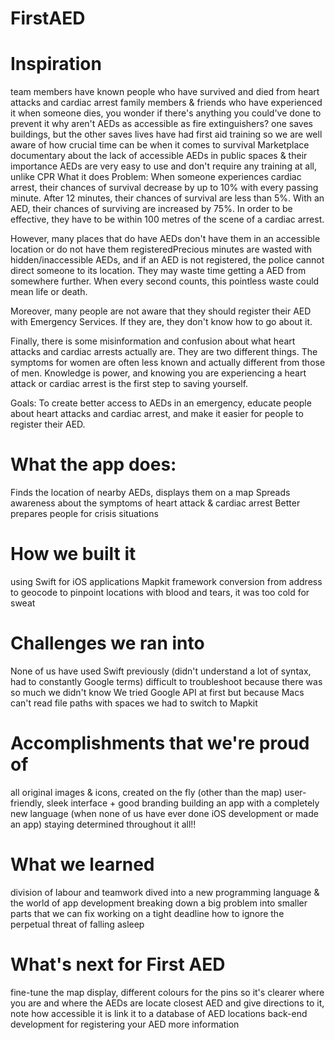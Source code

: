 # FirstAED

# Inspiration
team members have known people who have survived and died from heart attacks and cardiac arrest
family members & friends who have experienced it
when someone dies, you wonder if there's anything you could've done to prevent it
why aren't AEDs as accessible as fire extinguishers? one saves buildings, but the other saves lives
have had first aid training so we are well aware of how crucial time can be when it comes to survival
Marketplace documentary about the lack of accessible AEDs in public spaces & their importance
AEDs are very easy to use and don't require any training at all, unlike CPR
What it does
Problem: When someone experiences cardiac arrest, their chances of survival decrease by up to 10% with every passing minute. After 12 minutes, their chances of survival are less than 5%. With an AED, their chances of surviving are increased by 75%. In order to be effective, they have to be within 100 metres of the scene of a cardiac arrest.

However, many places that do have AEDs don't have them in an accessible location or do not have them registeredPrecious minutes are wasted with hidden/inaccessible AEDs, and if an AED is not registered, the police cannot direct someone to its location. They may waste time getting a AED from somewhere further. When every second counts, this pointless waste could mean life or death.

Moreover, many people are not aware that they should register their AED with Emergency Services. If they are, they don't know how to go about it.

Finally, there is some misinformation and confusion about what heart attacks and cardiac arrests actually are. They are two different things. The symptoms for women are often less known and actually different from those of men. Knowledge is power, and knowing you are experiencing a heart attack or cardiac arrest is the first step to saving yourself.

Goals: To create better access to AEDs in an emergency, educate people about heart attacks and cardiac arrest, and make it easier for people to register their AED.

# What the app does:
Finds the location of nearby AEDs, displays them on a map
Spreads awareness about the symptoms of heart attack & cardiac arrest
Better prepares people for crisis situations

# How we built it
using Swift for iOS applications
Mapkit framework
conversion from address to geocode to pinpoint locations
with blood and tears, it was too cold for sweat

# Challenges we ran into
None of us have used Swift previously (didn't understand a lot of syntax, had to constantly Google terms)
difficult to troubleshoot because there was so much we didn't know
We tried Google API at first but because Macs can't read file paths with spaces we had to switch to Mapkit

# Accomplishments that we're proud of
all original images & icons, created on the fly (other than the map)
user-friendly, sleek interface + good branding
building an app with a completely new language (when none of us have ever done iOS development or made an app)
staying determined throughout it all!!

# What we learned
division of labour and teamwork
dived into a new programming language & the world of app development
breaking down a big problem into smaller parts that we can fix
working on a tight deadline
how to ignore the perpetual threat of falling asleep

# What's next for First AED
fine-tune the map display, different colours for the pins so it's clearer where you are and where the AEDs are
locate closest AED and give directions to it, note how accessible it is
link it to a database of AED locations
back-end development for registering your AED
more information
